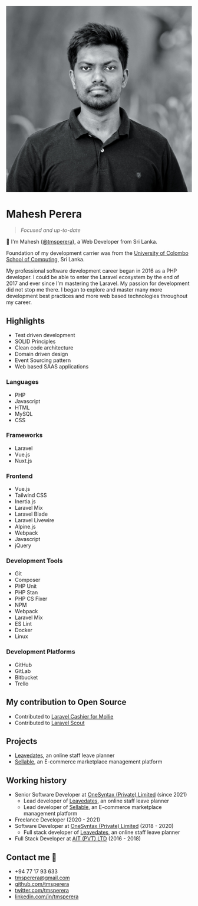 ![Me](/docs/assets/images/me.jpeg)

# Mahesh Perera
> _Focused and up-to-date_

👋 I'm Mahesh ([@tmsperera](https://twitter.com/tmsperera/)), a Web Developer from Sri Lanka. 

Foundation of my development carrier was from the [University of Colombo School of Computing](https://ucsc.cmb.ac.lk/), Sri Lanka.

My professional software development career began in 2016 as a PHP developer. I could be able to enter the Laravel ecosystem by the end of 2017 and ever since I’m mastering the Laravel. My passion for development did not stop me there. I began to explore and master many more development best practices and more web based technologies throughout my career.

## Highlights
- Test driven development
- SOLID Principles
- Clean code architecture
- Domain driven design 
- Event Sourcing pattern
- Web based SAAS applications

### Languages
- PHP
- Javascript
- HTML
- MySQL
- CSS

### Frameworks
- Laravel
- Vue.js
- Nuxt.js

### Frontend
- Vue.js
- Tailwind CSS
- Inertia.js
- Laravel Mix
- Laravel Blade
- Laravel Livewire
- Alpine.js
- Webpack
- Javascript
- jQuery

### Development Tools
- Git
- Composer
- PHP Unit
- PHP Stan
- PHP CS Fixer
- NPM
- Webpack
- Laravel Mix
- ES Lint
- Docker
- Linux

### Development Platforms
- GitHub
- GitLab
- Bitbucket
- Trello

## My contribution to Open Source
- Contributed to [Laravel Cashier for Mollie](https://github.com/mollie/laravel-cashier-mollie/)
- Contributed to [Laravel Scout](https://github.com/laravel/scout/)

## Projects
- [Leavedates](https://www.leavedates.com/), an online staff leave planner
- [Sellable](https://sellable.app/), an E-commerce marketplace management platform

## Working history
- Senior Software Developer at [OneSyntax (Private) Limited](https://www.onesyntax.com/) (since 2021)
  - Lead developer of [Leavedates](https://www.leavedates.com/), an online staff leave planner
  - Lead developer of [Sellable](https://sellable.app/), an E-commerce marketplace management platform
- Freelance Developer (2020 - 2021)
- Software Developer at [OneSyntax (Private) Limited](https://www.onesyntax.com/) (2018 - 2020)
  - Full stack developer of [Leavedates](https://www.leavedates.com/), an online staff leave planner
- Full Stack Developer at [AIT (PVT) LTD](https://www.facebook.com/aitlab.lk/) (2016 - 2018)

## Contact me 🤙
- +94 77 17 93 633
- tmsperera@gmail.com
- [github.com/tmsperera](https://github.com/tmsperera/)
- [twitter.com/tmsperera](https://twitter.com/tmsperera/)
- [linkedin.com/in/tmsperera](https://www.linkedin.com/in/tmsperera/)

